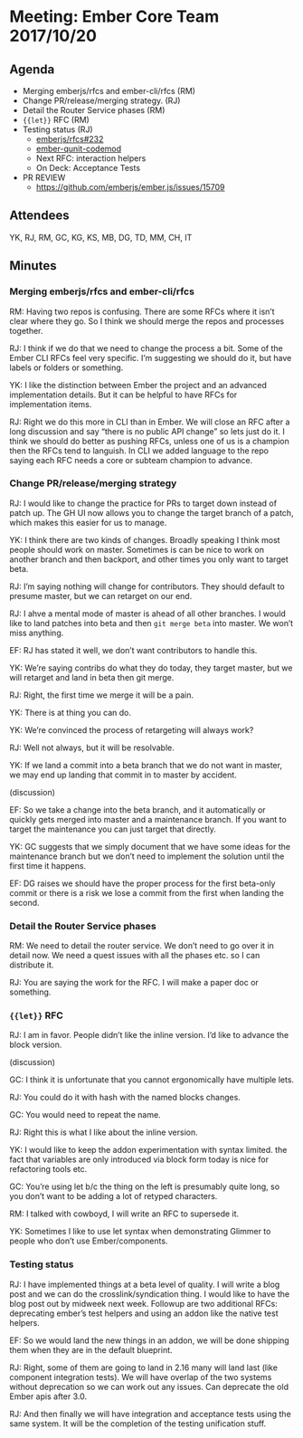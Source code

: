 # Meeting: Ember Core Team 2017/10/20

## Agenda

- Merging emberjs/rfcs and ember-cli/rfcs (RM)
- Change PR/release/merging strategy. (RJ)
- Detail the Router Service phases (RM)
- `{{let}}` RFC (RM)
- Testing status (RJ)
  - [emberjs/rfcs#232](https://github.com/emberjs/rfcs/blob/master/text/0232-simplify-qunit-testing-api.md)
  - [ember-qunit-codemod](https://github.com/rwjblue/ember-qunit-codemod/)
  - Next RFC: interaction helpers
  - On Deck: Acceptance Tests
- PR REVIEW
  - https://github.com/emberjs/ember.js/issues/15709

## Attendees

YK, RJ, RM, GC, KG, KS, MB, DG, TD, MM, CH, IT

## Minutes

### Merging emberjs/rfcs and ember-cli/rfcs

RM: Having two repos is confusing. There are some RFCs where it isn’t clear where they go. So I think we should merge the repos and processes together.

RJ: I think if we do that we need to change the process a bit. Some of the Ember CLI RFCs feel very specific. I’m suggesting we should do it, but have labels or folders or something.

YK: I like the distinction between Ember the project and an advanced implementation details. But it can be helpful to have RFCs for implementation items.

RJ: Right we do this more in CLI than in Ember. We will close an RFC after a long discussion and say “there is no public API change” so lets just do it. I think we should do better as pushing RFCs, unless one of us is a champion then the RFCs tend to languish. In CLI we added language to the repo saying each RFC needs a core or subteam champion to advance.

### Change PR/release/merging strategy

RJ: I would like to change the practice for PRs to target down instead of patch up. The GH UI now allows you to change the target branch of a patch, which makes this easier for us to manage.

YK: I think there are two kinds of changes. Broadly speaking I think most people should work on master. Sometimes is can be nice to work on another branch and then backport, and other times you only want to target beta.

RJ: I’m saying nothing will change for contributors. They should default to presume master, but we can retarget on our end.

RJ: I ahve a mental mode of master is ahead of all other branches. I would like to land patches into beta and then `git merge beta` into master. We won’t miss anything.

EF: RJ has stated it well, we don’t want contributors to handle this.

YK: We’re saying contribs do what they do today, they target master, but we will retarget and land in beta then git merge.

RJ: Right, the first time we merge it will be a pain.

YK: There is at thing you can do.

YK: We’re convinced the process of retargeting will always work?

RJ: Well not always, but it will be resolvable. 

YK: If we land a commit into a beta branch that we do not want in master, we may end up landing that commit in to master by accident.

(discussion)

EF: So we take a change into the beta branch, and it automatically or quickly gets merged into master and a maintenance branch. If you want to target the maintenance you can just target that directly.

YK: GC suggests that we simply document that we have some ideas for the maintenance branch but we don’t need to implement the solution until the first time it happens.

EF: DG raises we should have the proper process for the first beta-only commit or there is a risk we lose a commit from the first when landing the second.

### Detail the Router Service phases

RM: We need to detail the router service. We don’t need to go over it in detail now. We need a quest issues with all the phases etc. so I can distribute it.

RJ: You are saying the work for the RFC. I will make a paper doc or something.

### `{{let}}` RFC

RJ: I am in favor. People didn’t like the inline version. I’d like to advance the block version.

(discussion)

GC: I think it is unfortunate that you cannot ergonomically have multiple lets.

RJ: You could do it with hash with the named blocks changes.

GC: You would need to repeat the name.

RJ: Right this is what I like about the inline version.

YK: I would like to keep the addon experimentation with syntax limited. the fact that variables are only introduced via block form today is nice for refactoring tools etc.

GC: You’re using let b/c the thing on the left is presumably quite long, so you don’t want to be adding a lot of retyped characters.

RM: I talked with cowboyd, I will write an RFC to supersede it.

YK: Sometimes I like to use let syntax when demonstrating Glimmer to people who don’t use Ember/components.

### Testing status

RJ: I have implemented things at a beta level of quality. I will write a blog post  and we can do the crosslink/syndication thing. I would like to have the blog post out by midweek next week. Followup are two additional RFCs: deprecating ember’s test helpers and using an addon like the native test helpers.

EF: So we would land the new things in an addon, we will be done shipping them when they are in the default blueprint. 

RJ: Right, some of them are going to land in 2.16 many will land last (like component integration tests). We will have overlap of the two systems without deprecation so we can work out any issues. Can deprecate the old Ember apis after 3.0.

RJ: And then finally we will have integration and acceptance tests using the same system. It will be the completion of the testing unification stuff.
